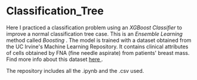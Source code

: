 # Classification_Tree

Here I practiced a classification problem using an <em> XGBoost Classifier </em> to improve a normal classification tree case. This is an <em> Ensemble Learning </em> method called <em> Boosting </em>. The model is trained with a dataset obtained from the UC Irvine's Machine Learning Repository. It contains clinical attributes of cells obtained by FNA (fine needle aspirate) from patients' breast mass. Find more info about this dataset <a href="https://archive.ics.uci.edu/dataset/17/breast+cancer+wisconsin+diagnostic"> here </a>.

The repository includes all the .ipynb and the .csv used.
